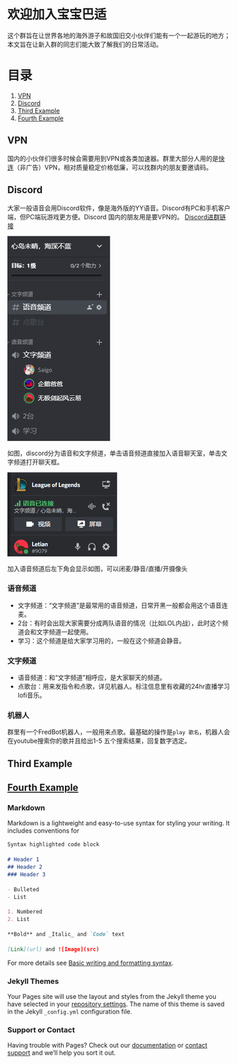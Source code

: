 # 欢迎加入宝宝巴适

这个群旨在让世界各地的海外游子和故国旧交小伙伴们能有一个一起游玩的地方；本文旨在让新入群的同志们能大致了解我们的日常活动。

# 目录
1. [VPN](#vpn)
2. [Discord](#discord)
3. [Third Example](#third-example)
4. [Fourth Example](#fourth-examplehttpwwwfourthexamplecom)


## VPN
国内的小伙伴们很多时候会需要用到VPN或各类加速器。群里大部分人用的是[快连](https://letsvpn.world/)（非广告）VPN，相对质量稳定价格低廉，可以找群内的朋友要邀请码。

## Discord
大家一般语音会用Discord软件，像是海外版的YY语音。Discord有PC和手机客户端，但PC端玩游戏更方便。Discord 国内的朋友用是要VPN的。
[Discord进群链接](https://discord.gg/KW3atCYm7A)


![Image](./dc.png)


如图，discord分为语音和文字频道，单击语音频道直接加入语音聊天室，单击文字频道打开聊天框。

![Image](./dcjy.png)


加入语音频道后左下角会显示如图，可以闭麦/静音/直播/开摄像头

### 语音频道
- 文字频道：“文字频道”是最常用的语音频道，日常开黑一般都会用这个语音连麦。
- 2台：有时会出现大家需要分成两队语音的情况（比如LOL内战），此时这个频道会和文字频道一起使用。
- 学习：这个频道是给大家学习用的，一般在这个频道会静音。

### 文字频道
- 语音频道：和“文字频道”相呼应，是大家聊天的频道。
- 点歌台：用来发指令和点歌，详见机器人。标注信息里有收藏的24hr直播学习lofi音乐。

### 机器人
群里有一个FredBot机器人，一般用来点歌。最基础的操作是`play 歌名`，机器人会在youtube搜索你的歌并且给出1-5 五个搜索结果，回复数字选定。






## Third Example
## [Fourth Example](http://www.fourthexample.com) 

### Markdown

Markdown is a lightweight and easy-to-use syntax for styling your writing. It includes conventions for

```markdown
Syntax highlighted code block

# Header 1
## Header 2
### Header 3

- Bulleted
- List

1. Numbered
2. List

**Bold** and _Italic_ and `Code` text

[Link](url) and ![Image](src)
```

For more details see [Basic writing and formatting syntax](https://docs.github.com/en/github/writing-on-github/getting-started-with-writing-and-formatting-on-github/basic-writing-and-formatting-syntax).

### Jekyll Themes

Your Pages site will use the layout and styles from the Jekyll theme you have selected in your [repository settings](https://github.com/JesusususD/JesusususD.github.io/settings/pages). The name of this theme is saved in the Jekyll `_config.yml` configuration file.

### Support or Contact

Having trouble with Pages? Check out our [documentation](https://docs.github.com/categories/github-pages-basics/) or [contact support](https://support.github.com/contact) and we’ll help you sort it out.


